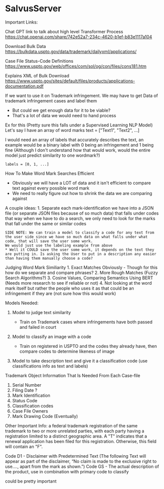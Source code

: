 # SalvusServer
Important Links:

Chat GPT link to talk about high level Transformer Process
https://chat.openai.com/share/742e52a7-234c-4620-b1ef-b83e1117a104

Download Bulk Data
https://bulkdata.uspto.gov/data/trademark/dailyxml/applications/

Case File Status-Code Definitions
https://www.uspto.gov/web/offices/com/sol/og/con/files/cons181.htm

Explains XML of Bulk Download
https://www.uspto.gov/sites/default/files/products/applications-documentation.pdf

If we want to use it on Trademark infringement. We may have to get Data of trademark infringement cases and label them
 - But could we get enough data for it to be viable?
 - That's a lot of data we would need to hand process

Ex for this (Pretty sure this falls under a Supervised Learning NLP Model)
Let's say I have an array of word marks
    text = ["Text1", "Text2", ...]

I would need an array of labels that accurately describes the text, an example would be a binary label with 0 being an infringement and 1 being fine
(Although I don't understand how that would work, would the entire model just predict similarity to one wordmark?)

    labels = [0, 1, ...]

How To Make Word Mark Searches Efficient

* Obviously we will have a LOT of data and it isn't efficient to compare text against every possible word mark
* We need to really figure out how to shrink the data we are comparing against

A couple ideas:
    1. Separate each mark-identification we have into a JSON file (or separate JSON files because of so much data) that falls under codes
        that way when we have to do a search, we only need to look for the marks that fall under the same or similar codes

    SIDE NOTE: We can train a model to classify a code for any text from the user side since we have so much data on what falls under what code, that will save the user some work.
    We would just use the labeling example from above
    * Well it COULD save the user some work, it depends on the text they are putting in. Is asking the User to put in a description any easier than having them manually choose a code?
    

Judging Word Mark Similiarity
    1. Exact Matches Obviously
        - Though for this how do we separate and compare phrases?
    2. More Rough Matches (Fuzzy Search Algorithms?)
    3. Cosine Values, Comparing Semantics Using BERT (Needs more research to see if reliable or not)
    4. Not looking at the word mark itself but rather the people who uses it as that could be an infringement if they are (not sure how this would work)


Models Needed:

1. Model to judge text similarity
    - Train on Trademark cases where infringements have both passed and failed in court

2. Model to classify an image with a code
    - Train on registered in USPTO and the codes they already have, then compare codes to determine likeness of image

3. Model to take description text and give it a classification code (use classifications info as text and labels)

Trademark Object Information That Is Needed From Each Case-file
1. Serial Number
2. Filing Date ?
3. Mark Identification
4. Status Code
5. Classification codes
6. Case File Owners
7. Mark Drawing Code (Eventually)

Other Important Info:
<concurrent-use-in> a federal trademark registration of the same trademark to two or more unrelated parties, with each party having a registration limited to a distinct geographic area.
<renewal-filed-in> A "T" indicates that a renewal application has been filed for this registration. Otherwise, this field will contain an "F".

<case-file-statements> 
Code D1 - Disclaimer with Predetermined Text (The following Text will appear as part of the disclaimer, “No claim is made to the exclusive right to use…., apart from the mark as shown.”)
Code GS - The actual description of the product, use in combination with primary code to classify

<classification><status-code> could be pretty important
